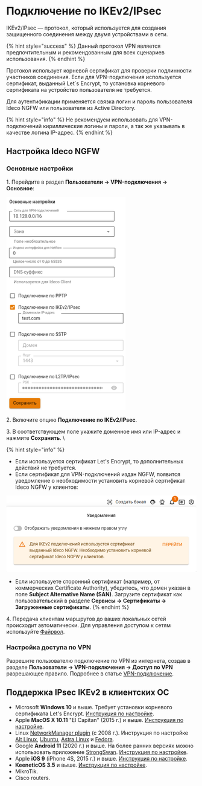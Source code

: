 # Подключение по IKEv2/IPsec

IKEv2/IPsec — протокол, который используется для создания защищенного соединения между двумя устройствами в сети.

{% hint style="success" %}
Данный протокол VPN является предпочтительным и рекомендованным для всех сценариев использования.
{% endhint %}

Протокол использует корневой сертификат для проверки подлинности участников соединения. Если для VPN-подключения используется сертификат, выданный Let`s Encrypt, то установка корневого сертификата на устройство пользователя не требуется.

Для аутентификации применяется связка логин и пароль пользователя Ideco NGFW или пользователя из Active Directory.

{% hint style="info" %}
Не рекомендуем использовать для VPN-подключений кириллические логины и пароли, а так же указывать в качестве логина IP-адрес.
{% endhint %}

## Настройка Ideco NGFW

### Основные настройки

1\. Перейдите в раздел **Пользователи -> VPN-подключения -> Основное**:

![](/.gitbook/assets/vpn-authorization8.png)

2\. Включите опцию **Подключение по IKEv2/IPsec**.

3\. В соответствующем поле укажите доменное имя или IP-адрес и нажмите **Сохранить**. \

{% hint style="info" %}

* Если используется сертификат Let's Encrypt, то дополнительных действий не требуется.
* Если сертификат для VPN-подключений издан NGFW, появится уведомление о необходимости установить корневой сертификат Ideco NGFW у клиентов:

![](/.gitbook/assets/vpn-authorization29.png)

* Если используете сторонний сертификат (например, от коммерческих Certificate Authority), убедитесь, что домен указан в поле **Subject Alternative Name (SAN)**. Загрузите сертификат как пользовательский в разделе **Сервисы -> Сертификаты -> Загруженные сертификаты**.
{% endhint %}

4\. Передача клиентам маршрутов до ваших локальных сетей происходит автоматически. Для управления доступом к сетям используйте [Файрвол](/settings/access-rules/firewall.md).

### Настройка доступа по VPN

Разрешите пользователю подключение по VPN из интернета, создав в разделе **Пользователи -> VPN-подключения -> Доступ по VPN** разрешающее правило. Подробнее в статье [VPN-подключение](/settings/users/authorization/vpn-connection/README.md).

## Поддержка IPsec IKEv2 в клиентских ОС

* Microsoft **Windows 10** и выше. Требует установки корневого сертификата Let's Encrypt. [Инструкция по настройке](/recipes/popular-recipes/vpn/connection-for-windows10.md).
* Apple **MacOS X 10.11** "El Capitan" (2015 г.) и выше. [Инструкция по настройке](/recipes/popular-recipes/vpn/connection-for-high-sierra-macos.md).
* Linux [NetworkManager plugin](https://wiki.strongswan.org/projects/strongswan/wiki/NetworkManager) (c 2008 г.). Инструкция по настройке [Alt Linux](/recipes/popular-recipes/vpn/connection-for-alt-linux.md), [Ubuntu](/recipes/popular-recipes/vpn/connection-for-ubuntu.md), [Astra Linux](/recipes/popular-recipes/vpn/connection-for-astra-linux.md) и [Fedora](/recipes/popular-recipes/vpn/connection-for-fedora.md).
* Google **Android 11** (2020 г.) и выше. На более ранних версиях можно использовать приложение [StrongSwan](https://play.google.com/store/apps/details?id=org.strongswan.android). [Инструкция по настройке](/recipes/popular-recipes/vpn/connection-for-mobile-devices.md#podklyuchenie-na-android).
* Apple **iOS 9** (iPhone 4S, 2015 г.) и выше. [Инструкция по настройке](/recipes/popular-recipes/vpn/connection-for-mobile-devices.md#podklyuchenie-na-ios).
* **KeeneticOS 3.5** и выше. [Инструкция по настройке](/recipes/popular-recipes/vpn/sstp-connecting-keenetic-wi-fi-routers.md).
* MikroTik.
* Cisco routers.